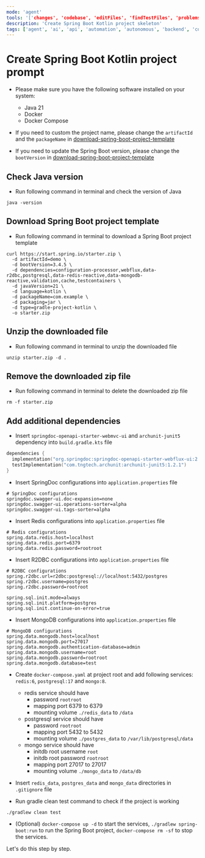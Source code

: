 ```yaml
---
mode: 'agent'
tools: '['changes', 'codebase', 'editFiles', 'findTestFiles', 'problems', 'runCommands', 'runTests', 'search', 'searchResults', 'terminalLastCommand', 'testFailure', 'usages']'
description: 'Create Spring Boot Kotlin project skeleton'
tags: ['agent', 'ai', 'api', 'automation', 'autonomous', 'backend', 'containerization', 'database', 'docker', 'frontend', 'go', 'java', 'junit', 'kotlin', 'machine-learning', 'prompt', 'react', 'sql', 'task', 'testing', 'typescript', 'web']
---
```


# Create Spring Boot Kotlin project prompt

- Please make sure you have the following software installed on your system:

  - Java 21
  - Docker
  - Docker Compose

- If you need to custom the project name, please change the `artifactId` and the `packageName` in [download-spring-boot-project-template](./create-spring-boot-kotlin-project.prompt.md#download-spring-boot-project-template)

- If you need to update the Spring Boot version, please change the `bootVersion` in [download-spring-boot-project-template](./create-spring-boot-kotlin-project.prompt.md#download-spring-boot-project-template)

## Check Java version

- Run following command in terminal and check the version of Java

```shell
java -version
```

## Download Spring Boot project template

- Run following command in terminal to download a Spring Boot project template

```shell
curl https://start.spring.io/starter.zip \
  -d artifactId=demo \
  -d bootVersion=3.4.5 \
  -d dependencies=configuration-processor,webflux,data-r2dbc,postgresql,data-redis-reactive,data-mongodb-reactive,validation,cache,testcontainers \
  -d javaVersion=21 \
  -d language=kotlin \
  -d packageName=com.example \
  -d packaging=jar \
  -d type=gradle-project-kotlin \
  -o starter.zip
```

## Unzip the downloaded file

- Run following command in terminal to unzip the downloaded file

```shell
unzip starter.zip -d .
```

## Remove the downloaded zip file

- Run following command in terminal to delete the downloaded zip file

```shell
rm -f starter.zip
```

## Add additional dependencies

- Insert `springdoc-openapi-starter-webmvc-ui` and `archunit-junit5` dependency into `build.gradle.kts` file

```gradle.kts
dependencies {
  implementation("org.springdoc:springdoc-openapi-starter-webflux-ui:2.8.6")
  testImplementation("com.tngtech.archunit:archunit-junit5:1.2.1")
}
```

- Insert SpringDoc configurations into `application.properties` file

```properties
# SpringDoc configurations
springdoc.swagger-ui.doc-expansion=none
springdoc.swagger-ui.operations-sorter=alpha
springdoc.swagger-ui.tags-sorter=alpha
```

- Insert Redis configurations into `application.properties` file

```properties
# Redis configurations
spring.data.redis.host=localhost
spring.data.redis.port=6379
spring.data.redis.password=rootroot
```

- Insert R2DBC configurations into `application.properties` file

```properties
# R2DBC configurations
spring.r2dbc.url=r2dbc:postgresql://localhost:5432/postgres
spring.r2dbc.username=postgres
spring.r2dbc.password=rootroot

spring.sql.init.mode=always
spring.sql.init.platform=postgres
spring.sql.init.continue-on-error=true
```

- Insert MongoDB configurations into `application.properties` file

```properties
# MongoDB configurations
spring.data.mongodb.host=localhost
spring.data.mongodb.port=27017
spring.data.mongodb.authentication-database=admin
spring.data.mongodb.username=root
spring.data.mongodb.password=rootroot
spring.data.mongodb.database=test
```

- Create `docker-compose.yaml` at project root and add following services: `redis:6`, `postgresql:17` and `mongo:8`.

  - redis service should have
    - password `rootroot`
    - mapping port 6379 to 6379
    - mounting volume `./redis_data` to `/data`
  - postgresql service should have
    - password `rootroot`
    - mapping port 5432 to 5432
    - mounting volume `./postgres_data` to `/var/lib/postgresql/data`
  - mongo service should have
    - initdb root username `root`
    - initdb root password `rootroot`
    - mapping port 27017 to 27017
    - mounting volume `./mongo_data` to `/data/db`

- Insert `redis_data`, `postgres_data` and `mongo_data` directories in `.gitignore` file

- Run gradle clean test command to check if the project is working

```shell
./gradlew clean test
```

- (Optional) `docker-compose up -d` to start the services, `./gradlew spring-boot:run` to run the Spring Boot project, `docker-compose rm -sf` to stop the services.

Let's do this step by step.
